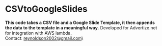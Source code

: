 # CSVtoGoogleSlides

**This code takes a CSV file and a Google Slide Template, it then appends the data to the template in a meaningful way.**
Developed for Advertize.net for integration with AWS lambda.\
Contact: reynoldson2002@gmail.com\

